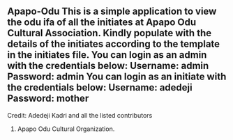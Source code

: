 Apapo-Odu
This is a simple application to view the odu ifa of all the initiates at Apapo Odu Cultural Association. Kindly populate with the details of the initiates according to the template in the initiates file.
You can login as an admin with the credentials below:
Username: admin
Password: admin
You can login as an initiate with the credentials below:
Username: adedeji
Password: mother
----------------------------------------------------------------------------------------------------------------------
Credit: Adedeji Kadri and all the listed contributors
1.	Apapo Odu Cultural Organization.
